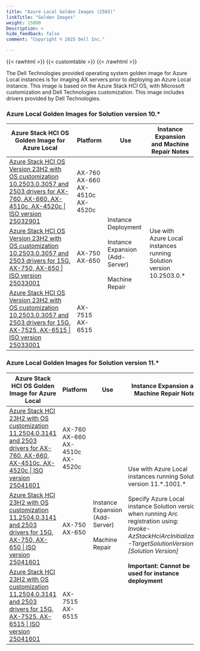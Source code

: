 ```yaml
---
title: "Azure Local Golden Images (2503)"
linkTitle: "Golden Images"
weight: 15000
Description: >
hide_feedback: false
comment: "Copyright © 2025 Dell Inc."

---
```


{{< rawhtml >}}
{{< customtable >}}
{{< /rawhtml >}}

The Dell Technologies provided operating system golden image for Azure Local instances is for imaging AX servers prior to deploying an Azure Local instance. This image is based on the Azure Stack HCI OS, with Microsoft customization and Dell Technologies customization. This image includes drivers provided by Dell Technologies.

### Azure Local Golden Images for Solution version 10.*
<table>
<thead>
<tr>
<th>Azure Stack HCI OS Golden Image for Azure Local</th>
<th>Platform</th>
<th>Use</th>
<th>Instance Expansion and Machine Repair Notes</th>
</tr>
</thead>
<tbody>
<tr>
<td><a href="https://www.dell.com/support/home/en-us/drivers/driversdetails?driverid=00F66">Azure Stack HCI OS Version 23H2 with OS customization 10.2503.0.3057 and 2503 drivers for AX-760, AX-660, AX-4510c, AX-4520c | ISO version 25032901</a></td>
<td>AX-760<br>AX-660<br>AX-4510c<br>AX-4520c</td>
<td rowspan='3'>Instance Deployment<br><br>Instance Expansion (Add-Server)<br><br>Machine Repair</td>
<td rowspan='3'>Use with Azure Local instances running Solution version 10.2503.0.*</td>
</tr>
<tr>
<td><a href="https://www.dell.com/support/home/en-us/drivers/driversdetails?driverid=7R82Y">Azure Stack HCI OS Version 23H2 with OS customization 10.2503.0.3057 and 2503 drivers for 15G, AX-750, AX-650 | ISO version 25033001</a></td>
<td>AX-750<br>AX-650</td>
</tr>
<tr>
<td><a href="https://www.dell.com/support/home/en-us/drivers/driversdetails?driverid=00Y5P">Azure Stack HCI OS Version 23H2 with OS customization 10.2503.0.3057 and 2503 drivers for 15G, AX-7525, AX-6515 | ISO version 25033001</a></td>
<td>AX-7515<br>AX-6515</td>
</tr>
</tbody>
</table>

### Azure Local Golden Images for Solution version 11.*
<table>
<thead>
<tr>
<th>Azure Stack HCI OS Golden Image for Azure Local</th>
<th>Platform</th>
<th>Use</th>
<th>Instance Expansion and Machine Repair Notes</th>
</tr>
</thead>
<tbody>
<tr>
<td><a href="https://www.dell.com/support/home/en-us/drivers/driversdetails?driverid=NCYPH">Azure Stack HCI 23H2 with OS customization 11.2504.0.3141 and 2503 drivers for AX-760, AX-660, AX-4510c, AX-4520c | ISO version 25041601</a></td>
<td>AX-760<br>AX-660<br>AX-4510c<br>AX-4520c</td>
<td rowspan='3'>Instance Expansion (Add-Server)<br><br>Machine Repair</td>
<td rowspan='3'>Use with Azure Local instances running Solution version 11.*.1001.*<br><br>Specify Azure Local instance Solution version when running Arc registration using:<br><i>Invoke-AzStackHciArcInitialization -TargetSolutionVersion [Solution Version]</i><br><br><b>Important: Cannot be used for instance deployment</b></td>
</tr>
<tr>
<td><a href="https://www.dell.com/support/home/en-us/drivers/driversdetails?driverid=MYK83">Azure Stack HCI 23H2 with OS customization 11.2504.0.3141 and 2503 drivers for 15G, AX-750, AX-650 | ISO version 25041601</a></td>
<td>AX-750<br>AX-650</td>
</tr>
<tr>
<td><a href="https://www.dell.com/support/home/en-us/drivers/driversdetails?driverid=HXMPM">Azure Stack HCI 23H2 with OS customization 11.2504.0.3141 and 2503 drivers for 15G, AX-7525, AX-6515 | ISO version 25041601</a></td>
<td>AX-7515<br>AX-6515</td>
</tr>
</tbody>
</table>
